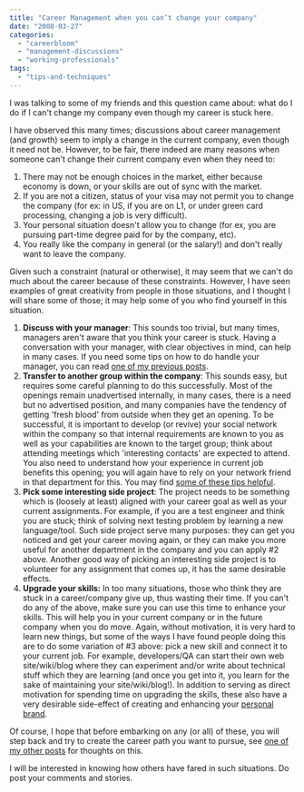 ```yaml
---
title: "Career Management when you can’t change your company"
date: "2008-03-27"
categories: 
  - "careerbloom"
  - "management-discussions"
  - "working-professionals"
tags: 
  - "tips-and-techniques"
---
```


I was talking to some of my friends and this question came about: what do I do if I can't change my company even though my career is stuck here.

I have observed this many times; discussions about career management (and growth) seem to imply a change in the current company, even though it need not be. However, to be fair, there indeed are many reasons when someone can't change their current company even when they need to:

1. There may not be enough choices in the market, either because economy is down, or your skills are out of sync with the market.
2. If you are not a citizen, status of your visa may not permit you to change the company (for ex: in US, if you are on L1, or under green card processing, changing a job is very difficult).
3. Your personal situation doesn't allow you to change (for ex, you are pursuing part-time degree paid for by the company, etc).
4. You really like the company in general (or the salary!) and don't really want to leave the company.

Given such a constraint (natural or otherwise), it may seem that we can't do much about the career because of these constraints. However, I have seen examples of great creativity from people in those situations, and I thought I will share some of those; it may help some of you who find yourself in this situation.

1. **Discuss with your manager**: This sounds too trivial, but many times, managers aren't aware that you think your career is stuck. Having a conversation with your manager, with clear objectives in mind, can help in many cases. If you need some tips on how to do handle your manager, you can read [one of my previous posts](http://careermanagement.wordpress.com/2008/01/12/managing-your-boss/).
2. **Transfer to another group within the company**: This sounds easy, but requires some careful planning to do this successfully. Most of the openings remain unadvertised internally, in many cases, there is a need but no advertised position, and many companies have the tendency of getting 'fresh blood' from outside when they get an opening. To be successful, it is important to develop (or revive) your social network within the company so that internal requirements are known to you as well as your capabilities are known to the target group; think about attending meetings which 'interesting contacts' are expected to attend. You also need to understand how your experience in current job benefits this opening; you will again have to rely on your network friend in that department for this. You may find [some of these tips helpful](http://careermanagement.wordpress.com/2008/02/26/leveraging-social-networks-for-career-growth/).
3. **Pick some interesting side project**: The project needs to be something which is (loosely at least) aligned with your career goal as well as your current assignments. For example, if you are a test engineer and think you are stuck; think of solving next testing problem by learning a new language/tool. Such side project serve many purposes: they can get you noticed and get your career moving again, or they can make you more useful for another department in the company and you can apply #2 above. Another good way of picking an interesting side project is to volunteer for any assignment that comes up, it has the same desirable effects.
4. **Upgrade your skills:** In too many situations, those who think they are stuck in a career/company give up, thus wasting their time. If you can't do any of the above, make sure you can use this time to enhance your skills. This will help you in your current company or in the future company when you do move. Again, without motivation, it is very hard to learn new things, but some of the ways I have found people doing this are to do some variation of #3 above: pick a new skill and connect it to your current job. For example, developers/QA can start their own web site/wiki/blog where they can experiment and/or write about technical stuff which they are learning (and once you get into it, you learn for the sake of maintaining your site/wiki/blog!). In addition to serving as direct motivation for spending time on upgrading the skills, these also have a very desirable side-effect of creating and enhancing your [personal brand](http://cuberules.com/2007/01/30/personal-brand-management-for-the-cubicle-warrior/).

Of course, I hope that before embarking on any (or all) of these, you will step back and try to create the career path you want to pursue, see [one of my other posts](http://careermanagement.wordpress.com/2008/01/27/manage-your-career-please/) for thoughts on this.

I will be interested in knowing how others have fared in such situations. Do post your comments and stories.

